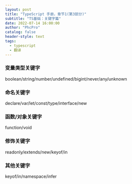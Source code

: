 ```yaml
---
layout: post
title: "TypeScript 手册，章节1(第3部分)"
subtitle: "TS基础：关键字篇"
date: 2022-07-14 16:00:00
author: "PhcPro"
catalog: false
header-style: text
tags:
  - typescript
  - 翻译
--- 
```


### 变量类型关键字
boolean/string/number/undefined/bigint/never/any/unknown
### 命名关键字
declare/var/let/const/type/interface/new
### 函数/对象关键字
function/void
### 修饰关键字
readonly/extends/new/keyof/in
### 其他关键字
keyof/in/namespace/infer